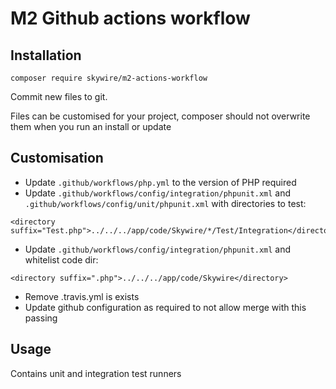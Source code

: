 # M2 Github actions workflow

## Installation

`composer require skywire/m2-actions-workflow`

Commit new files to git.

Files can be customised for your project, composer should not overwrite them when you run an install or update

## Customisation

- Update `.github/workflows/php.yml` to the version of PHP required
- Update `.github/workflows/config/integration/phpunit.xml` and `.github/workflows/config/unit/phpunit.xml` with directories to test:
~~~
<directory suffix="Test.php">../../../app/code/Skywire/*/Test/Integration</directory>
~~~
- Update `.github/workflows/config/integration/phpunit.xml` and whitelist code dir:
~~~
<directory suffix=".php">../../../app/code/Skywire</directory>
~~~
- Remove .travis.yml is exists
- Update github configuration as required to not allow merge with this passing

## Usage

Contains unit and integration test runners
